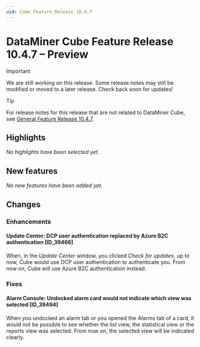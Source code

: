 ```yaml
---
uid: Cube_Feature_Release_10.4.7
---
```


# DataMiner Cube Feature Release 10.4.7 – Preview

> [!IMPORTANT]
> We are still working on this release. Some release notes may still be modified or moved to a later release. Check back soon for updates!

> [!TIP]
> For release notes for this release that are not related to DataMiner Cube, see [General Feature Release 10.4.7](xref:General_Feature_Release_10.4.7).

## Highlights

*No highlights have been selected yet.*

## New features

*No new features have been added yet.*

## Changes

### Enhancements

#### Update Center: DCP user authentication replaced by Azure B2C authentication [ID_39466]

<!-- MR 10.3.0 [CU16] / 10.4.0 [CU4] - FR 10.4.7 -->

When, in the *Update Center* window, you clicked *Check for updates*, up to now, Cube would use DCP user authentication to authenticate you. From now on, Cube will use Azure B2C authentication instead.

### Fixes

#### Alarm Console: Undocked alarm card would not indicate which view was selected [ID_39494]

<!-- MR 10.3.0 [CU16] / 10.4.0 [CU4] - FR 10.4.7 -->

When you undocked an alarm tab or you opened the *Alarms* tab of a card, it would not be possible to see whether the list view, the statistical view or the reports view was selected. From now on, the selected view will be indicated clearly.
